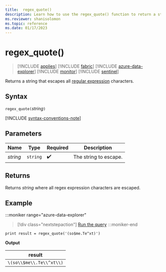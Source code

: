 ```yaml
---
title:  regex_quote()
description: Learn how to use the regex_quote() function to return a string that escapes all regular expression characters.
ms.reviewer: shanisolomon
ms.topic: reference
ms.date: 01/17/2023
---
```

# regex_quote()

> [!INCLUDE [applies](../includes/applies-to-version/applies.md)] [!INCLUDE [fabric](../includes/applies-to-version/fabric.md)] [!INCLUDE [azure-data-explorer](../includes/applies-to-version/azure-data-explorer.md)] [!INCLUDE [monitor](../includes/applies-to-version/monitor.md)] [!INCLUDE [sentinel](../includes/applies-to-version/sentinel.md)]

Returns a string that escapes all [regular expression](re2.md) characters.

## Syntax

`regex_quote(`*string*`)`

[!INCLUDE [syntax-conventions-note](../includes/syntax-conventions-note.md)]

## Parameters

| Name | Type | Required | Description |
|--|--|--|--|
| *string* | `string` |  :heavy_check_mark: | The string to escape.|

## Returns

Returns *string* where all regex expression characters are escaped.

## Example

:::moniker range="azure-data-explorer"
> [!div class="nextstepaction"]
> <a href="https://dataexplorer.azure.com/clusters/help/databases/Samples?query=H4sIAAAAAAAAAysoyswrUShKLS7NKVGwBTLSUyviC0vzS1I11DWK81VyU/VCUuMqSjTVNQH+BIvaKwAAAA==" target="_blank">Run the query</a>
:::moniker-end

```kusto
print result = regex_quote('(so$me.Te^xt)')
```

**Output**

| result |
|---|
| `\(so\\$me\\.Te\\^xt\\)` |

